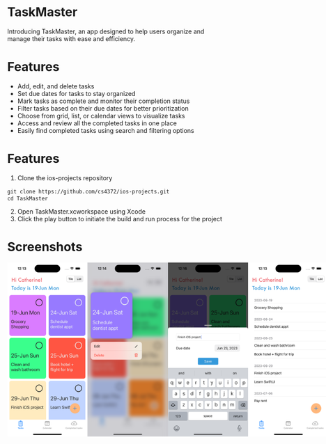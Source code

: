 # TaskMaster
Introducing TaskMaster, an app designed to help users organize and manage their tasks with ease and efficiency. 

# Features
- Add, edit, and delete tasks
- Set due dates for tasks to stay organized
- Mark tasks as complete and monitor their completion status
- Filter tasks based on their due dates for better prioritization
- Choose from grid, list, or calendar views to visualize tasks
- Access and review all the completed tasks in one place
- Easily find completed tasks using search and filtering options

# Features
1. Clone the ios-projects repository
```
git clone https://github.com/cs4372/ios-projects.git
cd TaskMaster
```
2. Open TaskMaster.xcworkspace using Xcode
3. Click the play button to initiate the build and run process for the project

# Screenshots

<div style="display: flex;">
  <img src="https://github.com/cs4372/ios-projects/blob/master/TaskMaster/Screenshots/TasksVC-tiles.png" height="400px"/>
  <img src="https://github.com/cs4372/ios-projects/blob/master/TaskMaster/Screenshots/TasksVC-context%20menu.png" height="400px"/>
  <img src="https://github.com/cs4372/ios-projects/blob/master/TaskMaster/Screenshots/AddTaskVC.png" height="400px"/>
  <img src="https://github.com/cs4372/ios-projects/blob/master/TaskMaster/Screenshots/TasksVC-list.png" height="400px"/>
  <img src="https://github.com/cs4372/ios-projects/blob/master/TaskMaster/Screenshots/TasksVC-list-swipe.png" height="400px"/>
  <img src="https://github.com/cs4372/ios-projects/blob/master/TaskMaster/Screenshots/CalendarView.png" height="400px"/>
  <img src="https://github.com/cs4372/ios-projects/blob/master/TaskMaster/Screenshots/CompletedTasksVC.png" height="400px"/>
  <img src="https://github.com/cs4372/ios-projects/blob/master/TaskMaster/Screenshots/CompletedTasksVC-context-menu.png" height="400px"/>
  <img src="https://github.com/cs4372/ios-projects/blob/master/TaskMaster/Screenshots/CompletedTasks-searchbar.png" height="400px"/>
  <img src="https://github.com/cs4372/ios-projects/blob/master/TaskMaster/Screenshots/empty-tasks.png" height="400px"/>
</div>
